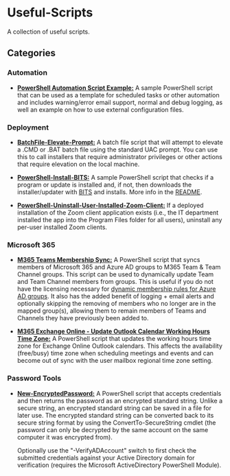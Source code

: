 # Useful-Scripts
A collection of useful scripts.

## Categories
### Automation
- **[PowerShell Automation Script Example:](/Automation/PowerShell%20Automation%20Script%20Example)** A sample PowerShell script that can be used as a template for scheduled tasks or other automation and includes warning/error email support, normal and debug logging, as well an example on how to use external configuration files.

### Deployment
- **[BatchFile-Elevate-Prompt:](/Deployment/BatchFile-Elevate-Prompt)** A batch file script that will attempt to elevate a .CMD or .BAT batch file using the standard UAC prompt. You can use this to call installers that require administrator privileges or other actions that require elevation on the local machine.

- **[PowerShell-Install-BITS:](/Deployment/PowerShell-Install-BITS)** A sample PowerShell script that checks if a program or update is installed and, if not, then downloads the installer/updater with [BITS](https://docs.microsoft.com/en-us/windows/win32/bits/background-intelligent-transfer-service-portal) and installs. More info in the [README](/Deployment/PowerShell-Install-BITS).

- **[PowerShell-Uninstall-User-Installed-Zoom-Client:](/Deployment/PowerShell-Uninstall-User-Installed-Zoom-Client)** If a deployed installation of the Zoom client application exists (i.e., the IT department installed the app into the Program Files folder for all users), uninstall any per-user installed Zoom clients.

### Microsoft 365
- **[M365 Teams Membership Sync:](/Microsoft%20365/Teams%20Membership%20Sync)** A PowerShell script that syncs members of Microsoft 365 and Azure AD groups to M365 Team & Team Channel groups. This script can be used to dynamically update Team and Team Channel members from groups. This is useful if you do not have the licensing necessary for [dynamic membership rules for Azure AD groups](https://learn.microsoft.com/en-us/azure/active-directory/enterprise-users/groups-dynamic-membership). It also has the added benefit of logging + email alerts and optionally skipping the removing of members who no longer are in the mapped group(s), allowing them to remain members of Teams and Channels they have previously been added to.

- **[M365 Exchange Online - Update Outlook Calendar Working Hours Time Zone:](/Microsoft%20365/Update%20Working%20Hours%20Time%20Zone)** A PowerShell script that updates the working hours time zone for Exchange Online Outlook calendars. This affects the availability (free/busy) time zone when scheduling meetings and events and can become out of sync with the user mailbox regional time zone setting.

### Password Tools
- **[New-EncryptedPassword:](/Password%20Tools/New-EncryptedPassword)** A PowerShell script that accepts credentials and then returns the password as an encrypted standard string. Unlike a secure string, an encrypted standard string can be saved in a file for later use. The encrypted standard string can be converted back to its secure string format by using the ConvertTo-SecureString cmdlet (the password can only be decrypted by the same account on the same computer it was encrypted from).

    Optionally use the "-VerifyADAccount" switch to first check the submitted credentials against your Active Directory domain for verification (requires the Microsoft ActiveDirectory PowerShell Module).
